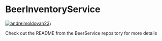 # BeerInventoryService

[![andreimoldovan23](https://circleci.com/gh/andreimoldovan23/BeerInventoryService.svg?style=svg)](https://app.circleci.com/pipelines/github/andreimoldovan23/BeerInventoryService)\

Check out the README from the BeerService repository for more details
